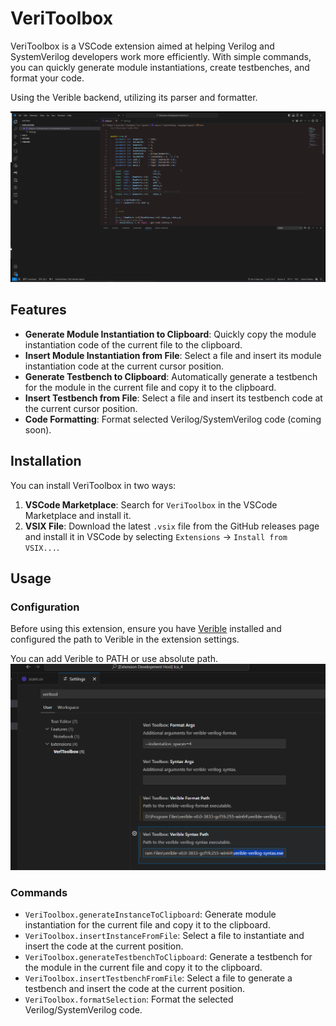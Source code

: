 # VeriToolbox

VeriToolbox is a VSCode extension aimed at helping Verilog and SystemVerilog developers work more efficiently. With simple commands, you can quickly generate module instantiations, create testbenches, and format your code.

Using the Verible backend, utilizing its parser and formatter.

![clipboard](images/clipboard.gif)

## Features

- **Generate Module Instantiation to Clipboard**: Quickly copy the module instantiation code of the current file to the clipboard.
- **Insert Module Instantiation from File**: Select a file and insert its module instantiation code at the current cursor position.
- **Generate Testbench to Clipboard**: Automatically generate a testbench for the module in the current file and copy it to the clipboard.
- **Insert Testbench from File**: Select a file and insert its testbench code at the current cursor position.
- **Code Formatting**: Format selected Verilog/SystemVerilog code (coming soon).

## Installation

You can install VeriToolbox in two ways:

1. **VSCode Marketplace**: Search for `VeriToolbox` in the VSCode Marketplace and install it.
2. **VSIX File**: Download the latest `.vsix` file from the GitHub releases page and install it in VSCode by selecting `Extensions` -> `Install from VSIX...`.

## Usage

### Configuration

Before using this extension, ensure you have [Verible](https://github.com/chipsalliance/verible) installed and configured the path to Verible in the extension settings.

You can add Verible to PATH or use absolute path.
![setting](images/setting.png)

### Commands

- `VeriToolbox.generateInstanceToClipboard`: Generate module instantiation for the current file and copy it to the clipboard.
- `VeriToolbox.insertInstanceFromFile`: Select a file to instantiate and insert the code at the current position.
- `VeriToolbox.generateTestbenchToClipboard`: Generate a testbench for the module in the current file and copy it to the clipboard.
- `VeriToolbox.insertTestbenchFromFile`: Select a file to generate a testbench and insert the code at the current position.
- `VeriToolbox.formatSelection`: Format the selected Verilog/SystemVerilog code.
